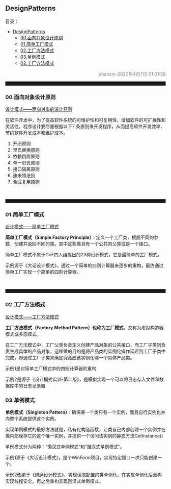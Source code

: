 ## DesignPatterns


<!-- @import "[TOC]" {cmd="toc" depthFrom=1 depthTo=6 orderedList=false} -->

<!-- code_chunk_output -->
目录：
- [DesignPatterns](#designpatterns)
  - [00.面向对象设计原则](#00面向对象设计原则)
  - [01.简单工厂模式](#01简单工厂模式)
  - [02.工厂方法模式](#02工厂方法模式)
  - [03.单例模式](#03单例模式)
  - [02.工厂方法模式](#02工厂方法模式)
<!-- /code_chunk_output -->


<div style="color:gray;text-align:right">shanzm-2020年4月7日 01:01:59</div>
<hr style="height:8px;border:none;border-top:5px double black;" />



### 00.面向对象设计原则

[设计模式——面向对象的设计原则](https://www.cnblogs.com/shanzhiming/p/12608123.html)

在软件开发中，为了提高软件系统的可维护性和可复用性，增加软件的可扩展性和灵活性，程序设计要尽量根据以下7 条原则来开发程序，从而提高软件开发效率、节约软件开发成本和维护成本。
1. 开闭原则
2. 里氏替换原则
3. 依赖倒置原则
4. 单一职责原则
5. 接口隔离原则
6. 迪米特法则
7. 合成复用原则

</br>
<hr style="height:8px;border:none;border-top:4px double black;" />

### 01.简单工厂模式

[设计模式——简单工厂模式](https://www.cnblogs.com/shanzhiming/p/12616423.html)

**简单工厂模式（Simple Factory Principle）**：定义一个工厂类，根据不同的参数，创建并返回不同的类。其中这些类具有一个公共的父类或是一个接口。

简单工厂模式不属于GoF四人组提出的23种设计模式，它是最简单的工厂模式。

示例源于《大话设计模式》，通过一个简单的四则计算器来逐步的重构，最终通过简单工厂实现一个简单的四则计算器。

</br>
<hr style="height:8px;border:none;border-top:4px double black;" />

### 02.工厂方法模式

[设计模式——工厂方法模式](https://www.cnblogs.com/shanzhiming/p/12629387.html)

**工厂方法模式（Factory Method Pattern）**也称为**工厂模式**，又称为虚拟构造器模式或多态模式。

在工厂方法模式中，工厂父类负责定义创建产品对象的公共接口，而工厂子类则负责生成具体的产品对象，这样做的目的是将产品类的实例化操作延迟到工厂子类中完成，即通过工厂子类来确定究竟应该实例化哪一个具体产品类。

示例1是对简单工厂模式中的四则计算器的重构

示例2是源于《设计模式实训-第二版》，是模拟实现一个可以将日志存入文件和数据库中的日志记录器

### 03.单例模式

**单例模式（Singleton Pattern）**：确保某一个类只有一个实例，而且自行实例化并向整个系统提供这个实例。

实现单例模式的最好方法就是，私有化构造函数，让类自己内部创建一个实例并在类内部保存它的这个唯一实例，并提供一个访问该实例的静态方法GetInstance()

单例模式分为两种：“懒汉式单例模式”和“饿汉式单例模式”。

示例1源于《大话设计模式》，是个WinForm项目，实现特定窗口一次只能创建一个。

示例2改编于《研磨设计模式》，实现读取配置的类单例化。在实现单例化后重构实现线程安全，再之后重构实现饿汉式单例模式。

